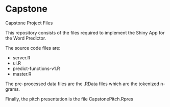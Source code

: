 # Capstone
Capstone Project Files

This repository consists of the files required to implement the Shiny App for the Word Predictor. 

The source code files are:
* server.R
* ui.R
* predict-functions-v1.R
* master.R

The pre-processed data files are the .RData files which are the tokenized n-grams.

Finally, the pitch presentation is the file CapstonePitch.Rpres
